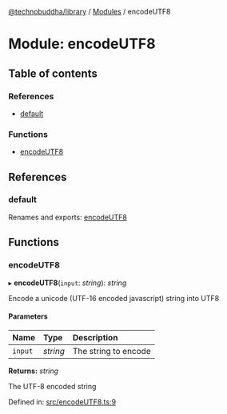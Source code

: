 [@technobuddha/library](../..) / [Modules](../Modules.md) / encodeUTF8

# Module: encodeUTF8

## Table of contents

### References

- [default](encodeutf8.md#default)

### Functions

- [encodeUTF8](encodeutf8.md#encodeutf8)

## References

### default

Renames and exports: [encodeUTF8](encodeutf8.md#encodeutf8)

## Functions

### encodeUTF8

▸ **encodeUTF8**(`input`: *string*): *string*

Encode a unicode (UTF-16 encoded javascript) string into UTF8

#### Parameters

| Name | Type | Description |
| :------ | :------ | :------ |
| `input` | *string* | The string to encode |

**Returns:** *string*

The UTF-8 encoded string

Defined in: [src/encodeUTF8.ts:9](../../src/encodeUTF8.ts#L9)
